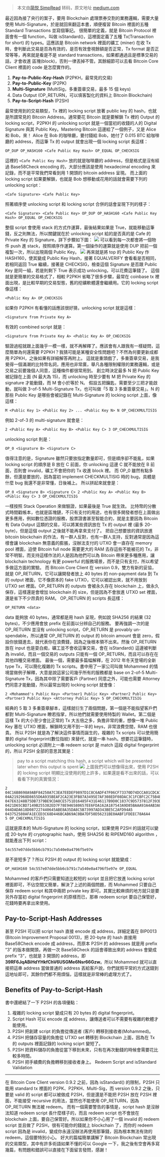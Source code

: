 > 本文由[简悦 SimpRead](http://ksria.com/simpread/) 转码，原文地址 [medium.com](https://medium.com/@wilsonhuang/mastering-bitcoin-%E7%AD%86%E8%A8%98-standard-transactions-undone-bfb9b4ed0ed8) 

最近因為接了央行的案子，要用 Blockchain 處理票券交割的業務邏輯，需要大量使用 Multi-Signature，於是就回來翻這本書，順便複習 Bitcoin 裡面的五種 Standard Transactions 並寫個筆記。
很簡單的定義，就是 Bitcoin Protocol 裡面會有一個 function，叫做 isStandard()，這裡面定義了五種 Tx(Transaction for short) 的 types。這應該是 Bitcoin network 裡面的礦工 (miner) 在收 Tx 時，會判斷此交易是否為有效的，是否有效會視餘額是否正常，Tx format 是否正常等等，再來就是看是不是 standard transactions，如果都通過且是標準交易的話，才會收進 區塊(block)，否則一律丟掉不管。其餘細節可以去看 Bitcoin Core Client 裡面的 code 是怎麼實作的。
1.  **Pay-to-Public-Key-Hash** (P2PKH，最常見的交易)
2.  **Pay-to-Public-Key** (P2PK)
3.  **Multi-Signature** (MultiSig，多重簽章交易，最多 15 個 keys)
4.  Data Output (OP_RETURN，可以填客製化的資料上 Bitcoin Blockchain)
5.  **Pay-to-Script-Hash** (P2SH)

最常使用到的交易類型，Tx 裡的 locking script 放著 public key 的 hash，也就是所謂常見的 Bitcoin Address。通常要花 Bitcoin 就是要解鎖 Tx 裡的 Output 的 locking script，P2PKH 的 unlocking script 就是一個當初的收錢的人的 Digital Signature 與其 Public Key。Mastering Bitcoin 這邊給了一個例子，又是 Alice 和 Bob，來！
Alice 在 Bob 的咖啡廳，要付錢給 Bob，她付了 0.015 BTC 給咖啡廳的 address，而這筆 Tx 的 output 就會出現一個 locking script 長這樣：
```
OP_DUP OP_HASH160 <Cafe Public Key Hash> OP_EQUAL OP_CHECKSIG
```
這裡的 `<Cafe Public Key Hash>` 放的就是咖啡廳的 address，但是格式是沒有經過 Base58Check encoding 的，大部分應該是使用 hexadecimal encoding 來記錄，而不是平常我們常看到用 1 開頭的 bitcoin address 呈現。
而上面的 locking script 如果要解鎖，也就是 Bob 想移動或花用的話就會需要下列的 unlocking script：
```
<Cafe Signature> <Cafe Public Key>
```
照著順序使 unlocking script 和 locking script 合併的話會呈現下列的樣子：
```
<Cafe Signature> <Cafe Public Key> OP_DUP OP_HASH160 <Cafe Public Key Hash> OP_EQUAL OP_CHECKSIG
```
整個 script 會使用 stack 的方式作運算，最後結果如果是 True，就能移動這筆錢，反之則無法，所以關鍵就在於 unlocking script 給的是否真的是 Cafe 的 Private Key 的 Signature，詳下步驟如下圖：
![](https://miro.medium.com/v2/resize:fit:1050/1*SgImtvpeXVZuv0K13R4b7Q.png)
可以看到每一次都會將一個物件 push 進 stack，按照順序作運算。第一個操作的運算就是使用 DUP 把前一個複製一次，所以出現兩個 Public Key。
![](https://miro.medium.com/v2/resize:fit:1050/1*wQoG4sVyTyBZ3x8qNGFTFQ.png)
再來就是將 top 的 Public Key 作 HASH160，使其變成 Public Key Hash，接著 EQUALVERIFY 會看看是否相同，若相同返回 True 繼續，接著是 CHECKSIG，檢查這個 Signature 是否跟 Public Key 是同一組，若是則剩下 True 表示成功 unlocking，可以花費這筆錢了。
這個就是更簡單的交易格式了，相較 P2PKH 省略了很多步驟，最常在 coinbase tx 裡面出現，是比較早期的交易型態，舊的挖礦軟體還會繼續用。它的 locking script 像這樣：
```
<Public Key A> OP_CHECKSIG
```
如果你 P2PKH 有看懂的話應該很好猜，unlocking script 就是這樣：
```
<Signature from Private Key A>
```
有效的 combined script 就是：
```
<Signature from Private Key A> <Public Key A> OP_CHECKSIG
```
驗證過程就跟上面幾乎一模一樣，就不再解釋了。應該會有人跟我有一樣疑問，這麼簡單為何還需要 P2PKH？我猜可能是某種安全性問題吧？不然為何要更新成都用 P2PKH，之後如果有詳細解答再附上。
這就是重頭戲了，多重簽章交易，是我覺得一個滿潮的比特幣名詞，應用也非常廣，舉凡各種限制權限的業務邏輯，或是交易之前要幾個人同意，這種條件都很常用到。
創立時決定最多 N 把 Public Key 被記錄在上面 (N 最大為 15)，而 unlocking 時至少要有 M 把 Private Key 的 signature 才能動錢，而 M 會小於等於 N。
假設五把鑰匙，需要至少三把才能啟動，就叫做 3-of-5 Multi-Signature Tx，也可叫做「5 取 3 多重簽章交易」。N 的那些 Public Key 是哪些會被記錄在 Multi-Signature 的 locking script 上面，像這樣：
```
M <Public Key 1> <Public Key 2> ... <Public Key N> N OP_CHECKMULTISIG
```
例如 2-of-3 的 multi-signature 就會是：
```
2 <Public Key A> <Public Key B> <Public Key C> 3 OP_CHECKMULTISIG
```
unlocking script 則是：
```
OP_0 <Signature B> <Signature C>
```
值得注意的是，Signature 雖然只要放指定數量即可，但是順序卻不能亂，如果 locking script 的順序是 B 放在 C 前面，你 unlocking 這邊 C 就不能放在 B 前面，否則會 invalid，礦工不會把你的 Tx 收進 block 裡。
而 OP_0 雖然有點多餘，但還是要放的，因為當初 implement CHECKMULTISIG 時的 bug，具體是什麼 bug 我還不是非常懂，日後補上。
所以拼起來就會是：
```
OP_0 <Signature B> <Signature C> 2 <Public Key A> <Public Key B> <Public Key C> 3 OP_CHECKMULTISIG
```
一樣按照 Stack Operation 來做驗證，如果最後是 True 就生效。
比特幣的分散式時間戳帳本，也就是區塊鏈，不只有支付的用途，也有很多開發者想在上面做出更多應用，例如數位憑證的服務，股票證書甚至智能合約，就是主要因為 Bitcoin 有 Data Output 這類的交易，可以將某些資訊放在 Tx 的 output 裡 (最多 20-byte)，但是這個 output 之後就不能再拿來支付了。
把自己想要放的資訊放進 bitcoin blockchain 的作法，有一群人反對，也有一群人支持，反對通常是因為這樣會讓 blockchain 無意義的膨脹，沒辦法支付的 UTXO 會一直存在 memory pool 裡面，迫使 Bitcoin full node 需要更大的 RAM 去存這些不能被花的 Tx，非常不明智。而支持這樣作法的人是因為他們可以為 Bitcoin 帶來更多種應用，讓 blockchain technology 有更 powerful 的服務場景，而不是只有支付，所以希望多做這方面的實驗。
而 Bitcoin Core Client 在 version 0.9，雙方有新的妥協，就是 OP_RETURN，它可以讓開發者放上 40 bytes 的 non-payment data 到 Tx 的 output 裡面，它不像原本的 fake UTXO，它可以被認出來，就不用放到 UTXO set 裡面。OP_RETURN 的 outputs 會被永久存在 blockchain 上，做永久保存，這樣還是會增加 blockchain 的 size，但是因為不會放進 UTXO set 裡面，還是省下不少昂貴的 RAM。
OP_RETURN 的 scripts 長這樣：
```
OP_RETURN <data>
```
data 能夠放 40 bytes，通常都是用 hash 呈現，例如說 SHA256 的結果 (32 bytes)，不少應用會放 prefix 在前面以分辨自己的服務。
要再強調一次的是 OP_RETURN 並沒有 unlocking script，OP_RETURN 是 provably un-spendable，所以通常 OP_RETURN 的 output 的 bitcoin amount 會是 zero，假設你放錢進去，就代表你在浪費錢，因為之後根本領不出來。然後 OP_RETURN 放在 input 也是耍白痴，礦工並不會收這筆交易，會在 isStandard() 這邊被判斷為 invalid，而且一個交易的 outputs 只能有一個 OP_RETURN，而且可以存在在其他四種交易裡面。
最後一個，需要最多篇幅解釋，在 2012 年冬天登場的全新 type Tx，可以簡化複雜的 Tx scripts。書中用了一家公司叫做 Mohammed 的情境當做例子解釋，大意是說這家公司幾乎所有的服務都是 base on 2-of-5 Multi-Signature Tx，因為其中除了需要客戶 (Partner) 同意之外，可能也需要 Attorney 們同意才能動錢，所以最常出現的 locking script 就會像：
```
2 <Mohammed's Public Key> <Partner1 Public Key> <Partner2 Public Key> <Partner3 Public Key> <Attorney Public Key> 5 OP_CHECKMULTISIG
```
經典的 5 取 3 多重簽章腳本，這樣就衍生了兩個問題，第一個是不能指望客戶們都對 Multi-Signature 瞭若指掌，所以他們就需要使用特製的 Wallet。第二個是這樣 Tx 的大小至少會比正常的 Tx 大五倍之多，負擔非常的重，想像一堆 Public Key 塞在 UTXO 裡面，解鎖時又用不到一半的 keys，非常浪費空間，RAM 也很貴。
所以 P2SH 就是為了解決這件事情而誕生的，複雜的 Tx scripts 可以使用簡單的 digital fingerprint(數位指紋) 來替代，就是一串 hash。想要花這筆錢時，unlocking script 必須附上一串 redeem script 是 match 這段 digital fingerprint 的，所以 P2SH 全部的意思其實是：
> pay to a script matching this hash, a script which will be presented later when this output is spent
![](https://miro.medium.com/v2/resize:fit:1050/1*c-mFcADNgB_BZmSJYM2PJg.png)
上圖我們可以想像得出來，使用 P2SH 的 locking script 明顯比沒使用的短上許多，如果還是看不出來的話，可以看看下列的真實情況：
```
2 04C16B8698A9ABF84250A7C3EA7EEDEF9897D1C8C6ADF47F06CF73370D74DCCA01CDCA79DCC5C395D7EEC6984D83F1F50C900A24DD47F569FD4193AF5DE762C587 04A2192968D8655D6A935BEAF2CA23E3FB87A3495E7AF308EDF08DAC3C1FCBFC2C75B4B0F4D0B1B70CD2423657738C0C2B1D5CE65C97D78D0E34224858008E8B49 
047E63248B75DB7379BE9CDA8CE5751D16485F431E46117B9D0C1837C9D5737812F393DA7D4420D7E1A9162F0279CFC10F1E8E8F3020DECDBC3C0DD389D9977965 
0421D65CBD7149B255382ED7F78E946580657EE6FDA162A187543A9D85BAAA93A4AB3A8F
044DADA618D087227440645ABE8A35DA8C5B73997AD343BE5C2AFD94A5 
043752580AFA1ECED3C68D446BCAB69AC0BA7DF50D56231BE0AABF1FDEEC78A6A4 
5 OP_CHECKMULTISIG
```
這就是原本的 Multi-Signature 的 locking script，如果使用 P2SH 的話就可以變成 20-byte 的 cryptographic hash，使用 SHA256 和 RIPEMD160 algorithm ，就能產出下列 script：
```
54c557e07dde5bb6cb791c7a540e0a4796f5e97e
```
是不是短多了？所以 P2SH 的 output 的 locking script 就能變成：
```
OP_HASH160 54c557e07dde5bb6cb791c7a540e0a4796f5e97e OP_EQUAL
```
Mohammed 的客戶們只需要知道比較短的 script 並且把它放進 locking script 裡面即可，不佔空間又簡單，解決了上述的兩個問題，而 Mohammed 只要自己保存 redeem script 和其中兩把 private key 即可。其實比較麻煩的地方就只是要另外存當初 digital fingerprint 的原樣而已，那串 redeem script 要自己保管好，花錢時要再拿出來使用。
## **Pay-to-Script-Hash Addresses**
甚至 P2SH 可以把 script hash 直接 encode 成 address，詳細定義在 BIP0013 (Bitcoin Improvement Proposal 0013)，把 20-byte 的 hash 直接用 Base58Check encode 成 address，而原本 P2SH 的 addresses 就是用 prefix “3” 的版本做開頭，再做一次 Base58Check 的話會導致出來的 address 會變成 prefix “3”，也就是 3 開頭的 address，即 **39RF6JqABiHdYHkfChV6USGMe6Nsr66Gzw**。所以 Mohammed 就可以直接把這串 address 當做普通的 address 丟給客戶說，你們就照平常的方式送錢到這地址即可，其餘你們都不用煩惱，這樣就是非常棒的處理方式了。
## Benefits of Pay-to-Script-Hash
書中還總結了一下 P2SH 的各項優點：
1.  複雜的 locking script 變成只有 20 bytes 的 digital fingerprint。
2.  Script Hash 可以 encode 成 address，讓傳送者可以不需要有複雜的軟體才能使用。
3.  P2SH 把創建 script 的負擔從傳送者 (客戶) 轉移到接收者(Mohammed)。
4.  P2SH 把儲存容量的負擔從 UTXO set 轉移到 Blockchain 上面，因為在 Tx 的 outputs 裡面記錄的 locking sciprt 變短了。
5.  P2SH 把資料儲存的負擔從當下移到未來，只有在再次動錢的時候會需要花比較多時間。
6.  P2SH 把手續費的負擔轉移到接收者身上。
Redeem Script and isStandard Validation
---------------------------------------
在 Bitcoin Core Client version 0.9.2 之前，因為 isStandard() 的限制，P2SH 只能用 standard tx 裡面的 P2PK、P2PKH、Multi-Sig，而 version 0.9.2 之後，只要是 valid 的 script 都可以被做成 P2SH，但是還是不能把 P2SH 放在 P2SH 裡面，不能接受 recursive 的用法，當然也不能使用 OP_RETURN，因為 OP_RETURN 無法被 redeem。
而有一個需要警告的事情是，script hash 是沒辦法知道 redeem script 長什麼樣子的，而且 redeem script 也不會放在 blockchain 上面，要自己保管好。所以如果你不小心用了一個 invalid 的 redeem script 並且做了 P2SH，很有可能你的錢就上 blockchain 了，而你的 redeem script 因為是 invalid，變成你永遠沒辦法再使用那筆錢，因為根本無法有效的 redeem，這個要特別小心。
好大的篇幅簡單講解了 Bitcoin Blockchain 常出現的交易類型，其中有許多術語如果不懂的可以 Google 一下，我之後有空會再多寫幾篇，有問題和錯誤可以直接在下面留言發問，感謝！